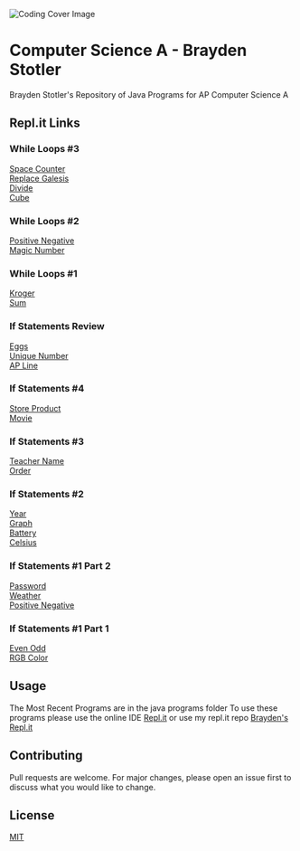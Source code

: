 ![Coding Cover Image](https://cdn.cultofmac.com/wp-content/uploads/2017/04/CoM-Pay-What-You-Want-Learn-to-Code-2017-Bundle-780x390.jpg)

# **Computer Science A - Brayden Stotler**
Brayden Stotler's Repository of Java Programs for AP Computer Science A

## **Repl.it Links**

### **While Loops #3**
[Space Counter](https://repl.it/@BraydenStotler1/Spaces)  
[Replace Galesis](https://repl.it/@BraydenStotler1/Replace)  
[Divide](https://repl.it/@BraydenStotler1/Divide-Program)  
[Cube](https://repl.it/@BraydenStotler1/Cube-Program)  

### **While Loops #2**
[Positive Negative](https://repl.it/@BraydenStotler1/Positive-Negative-2)  
[Magic Number](https://repl.it/@BraydenStotler1/Magic-Number)  

### **While Loops #1**
[Kroger](https://repl.it/@BraydenStotler1/Kroger)  
[Sum](https://repl.it/@BraydenStotler1/Sum)  

### **If Statements Review**
[Eggs](https://repl.it/@BraydenStotler1/Eggs)  
[Unique Number](https://repl.it/@BraydenStotler1/Unique-Number)  
[AP Line](https://repl.it/@BraydenStotler1/APLine)  

### **If Statements #4**
[Store Product](https://repl.it/@BraydenStotler1/StoreProduct)  
[Movie](https://repl.it/@BraydenStotler1/Movie)  

### **If Statements #3**
[Teacher Name](https://repl.it/@BraydenStotler1/Teacher-name)  
[Order](https://repl.it/@BraydenStotler1/Order)  

### **If Statements #2**
[Year](https://repl.it/@BraydenStotler1/Year)  
[Graph](https://repl.it/@BraydenStotler1/Graph)  
[Battery](https://repl.it/@BraydenStotler1/Battery)  
[Celsius](https://repl.it/@BraydenStotler1/Celsius)  

### **If Statements #1 Part 2**
[Password](https://repl.it/@BraydenStotler1/Password)  
[Weather](https://repl.it/@BraydenStotler1/Weather)  
[Positive Negative](https://repl.it/@BraydenStotler1/Positive-Negative)  

### **If Statements #1 Part 1**
[Even Odd](https://repl.it/@BraydenStotler1/evenOdd)  
[RGB Color](https://repl.it/@BraydenStotler1/rgbColor)  

## **Usage**
The Most Recent Programs are in the java programs folder To use these programs please use the online IDE [Repl.it](https://repl.it/) or use my repl.it repo [Brayden's Repl.it](https://repl.it/@BraydenStotler1)

## **Contributing**
Pull requests are welcome. For major changes, please open an issue first to discuss what you would like to change.

## **License**
[MIT](https://choosealicense.com/licenses/mit/)

